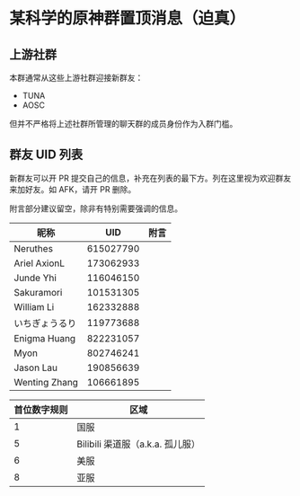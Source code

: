 # 某科学的原神群置顶消息（迫真）

## 上游社群

本群通常从这些上游社群迎接新群友：

- TUNA
- AOSC

但并不严格将上述社群所管理的聊天群的成员身份作为入群门槛。

## 群友 UID 列表

新群友可以开 PR 提交自己的信息，补充在列表的最下方。列在这里视为欢迎群友来加好友。如 AFK，请开 PR 删除。

附言部分建议留空，除非有特别需要强调的信息。

昵称 | UID | 附言
--- | --- | ---
Neruthes | 615027790 | 
Ariel AxionL | 173062933 |
Junde Yhi | 116046150 |
Sakuramori | 101531305 |
William Li | 162332888 |
いちぎょうるり | 119773688 |
Enigma Huang | 822231057 |
Myon | 802746241 |
Jason Lau | 190856639 |
Wenting Zhang | 106661895 |

首位数字规则 | 区域
--- | ---
1 | 国服
5 | Bilibili 渠道服（a.k.a. 孤儿服）
6 | 美服
8 | 亚服
